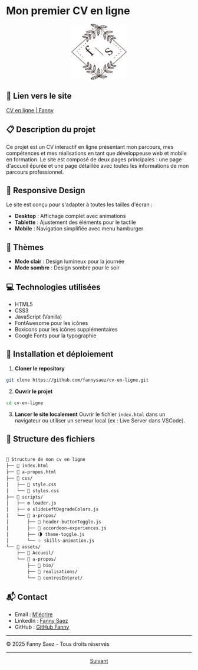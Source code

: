 
# Mon premier CV en ligne

<p align="center">
  <img src="./assets/Accueil/logo-initiale.jpg" width="150" height="150" alt="Logo">
</p>

## 🔗 Lien vers le site
[CV en ligne | Fanny](https://fannysaez.github.io/cv-en-ligne/)

## 📋 Description du projet
Ce projet est un CV interactif en ligne présentant mon parcours, mes compétences et mes réalisations en tant que développeuse web et mobile en formation. Le site est composé de deux pages principales : une page d'accueil épurée et une page détaillée avec toutes les informations de mon parcours professionnel.

## 📱 Responsive Design
Le site est conçu pour s'adapter à toutes les tailles d'écran :
- **Desktop** : Affichage complet avec animations
- **Tablette** : Ajustement des éléments pour le tactile
- **Mobile** : Navigation simplifiée avec menu hamburger

## 🎨 Thèmes
- **Mode clair** : Design lumineux pour la journée
- **Mode sombre** : Design sombre pour le soir

## 💻 Technologies utilisées
- HTML5
- CSS3
- JavaScript (Vanilla)
- FontAwesome pour les icônes
- Boxicons pour les icônes supplémentaires
- Google Fonts pour la typographie

## 🚀 Installation et déploiement

1. **Cloner le repository**
```bash
git clone https://github.com/fannysaez/cv-en-ligne.git
```
2. **Ouvrir le projet**
```bash
cd cv-en-ligne
```
3. **Lancer le site localement**
Ouvrir le fichier `index.html` dans un navigateur ou utiliser un serveur local (ex : Live Server dans VSCode).

## 📂 Structure des fichiers

```bash

📁 Structure de mon cv en ligne
├── 📝 index.html
├── 📝 a-propos.html
├── 📁 css/
│   ├── 🎨 style.css
│   └── 🎨 styles.css
├── 📁 scripts/
│   ├── ⚙️ loader.js
│   ├── ⚙️ slideLeftDegradeColors.js
│   └── 📁 a-propos/
│       ├── 🔧 header-buttonToggle.js
│       ├── 🔧 accordeon-experiences.js
│       ├── 🌗 theme-toggle.js
│       └── ✨ skills-animation.js
└── 📁 assets/
    ├── 📁 Accueil/
    └── 📁 a-propos/
        ├── 📂 bio/
        ├── 📂 realisations/
        └── 📂 centresInteret/
```

## 📬 Contact
- Email : [M'écrire](fanny.saez.0486@gmail.com)
- LinkedIn : [Fanny Saez](https://www.linkedin.com/in/fannysaez)
- GitHub : [GitHub Fanny](https://github.com/fannysaez)

---

© 2025 Fanny Saez - Tous droits réservés

---
<p align="center">
  <a href="Guide-CV-en-ligne/procedureImplantation.md">Suivant</a>
</p>